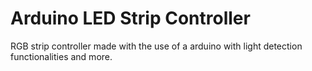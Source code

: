# Arduino LED Strip Controller

RGB strip controller made with the use of a arduino with light detection functionalities and more.
